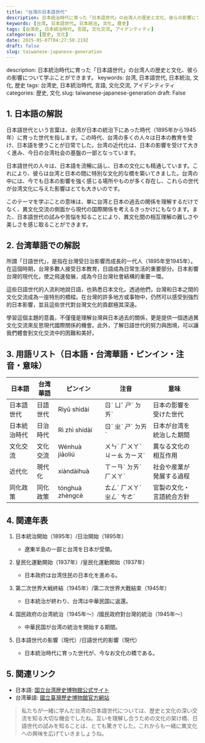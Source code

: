 ```yaml
---
title: "台湾の日本語世代"
description: 日本統治時代に育った「日本語世代」の台湾人の歴史と文化、彼らの影響について学ぶことができます。
keywords: [台湾, 日本語世代, 日本統治, 文化, 歴史]
tags: [台湾史, 日本統治時代, 言語, 文化交流, アイデンティティ]
categories: [歴史, 文化]
date: 2025-05-07T04:27:50.219Z
draft: false
slug: taiwanese-japanese-generation
---
```


description: 日本統治時代に育った「日本語世代」の台湾人の歴史と文化、彼らの影響について学ぶことができます。
keywords: 台湾, 日本語世代, 日本統治, 文化, 歴史
tags: 台湾史, 日本統治時代, 言語, 文化交流, アイデンティティ
categories: 歴史, 文化
slug: taiwanese-japanese-generation
draft: False

## 1. 日本語の解説

日本語世代という言葉は、台湾が日本の統治下にあった時代（1895年から1945年）に育った世代を指します。この時代、台湾の多くの人々は日本の教育を受け、日本語を使うことが日常でした。台湾の近代化は、日本の影響を受けて大きく進み、今日の台湾社会の基盤の一部となっています。

日本語世代の人々は、日本語を流暢に話し、日本の文化にも精通しています。これにより、彼らは台湾と日本の間に特別な文化的な橋を築いてきました。台湾の中には、今でも日本の影響を強く感じる場所やものが多く存在し、これらの世代が台湾文化に与えた影響はとても大きいのです。

このテーマを学ぶことの意味は、単に台湾と日本の過去の関係を理解するだけでなく、異文化交流の側面から現代の国際関係を考えるきっかけにもなります。また、日本語世代の試みや苦悩を知ることにより、異文化間の相互理解の難しさや美しさを感じ取ることができます。

## 2. 台湾華語での解説  

所謂「日語世代」，是指在台灣受日治影響而成長的一代人（1895年至1945年）。在這個時期，台灣多數人接受日本教育，日語成為日常生活的重要部分。日本影響台灣的現代化，使之飛速發展，成為今日台灣社會結構的重要一環。

這些日語世代的人流利地說日語，也熟悉日本文化。透過他們，台灣和日本之間的文化交流成為一座特別的橋樑。在台灣的許多地方或事物中，仍然可以感受到強烈的日本影響，並且這些世代對台灣文化的貢獻極其深遠。

學習這個主題的意義，不僅僅是理解台灣與日本過去的關係，更是提供一個透過異文化交流來反思現代國際關係的機會。此外，了解日語世代的努力與困境，可以讓我們體會到文化交流中的困難和美好。

## 3. 用語リスト（日本語・台湾華語・ピンイン・注音・意味）

| 日本語         | 台湾華語       | ピンイン               | 注音    | 意味                        |
|---------------|---------------|---------------------|-------|---------------------------|
| 日本語世代     | 日語世代      | Rìyǔ shìdài       | ㄖˋ ㄩˇ ㄕˋ ㄉㄞˋ | 日本の影響を受けた世代     |
| 日本統治時代   | 日治時代      | Rì zhì shídài      | ㄖˋ ㄓˋ ㄕˊ ㄉㄞˋ | 日本が台湾を統治した期間   |
| 文化交流       | 文化交流      | Wénhuà jiāoliú    | ㄨㄣˊ ㄏㄨㄚˋ ㄐㄧㄠ ㄌㄧㄡˊ | 異なる文化の相互作用      |
| 近代化         | 現代化        | xiàndàihuà         | ㄒㄧㄢˋ ㄉㄞˋ ㄏㄨㄚˋ | 社会や産業が発展する過程 |
| 同化政策       | 同化政策      | tónghuà zhèngcè  | ㄊㄥˊ ㄏㄨㄚˋ ㄓㄥˋ ㄘㄜˋ | 官製の文化・言語統合方針 |

## 4. 関連年表

1. 日本統治開始（1895年）/日治開始（1895年）
   - 遼東半島の一部と台湾を日本が受領。
 
2. 皇民化運動開始（1937年）/皇民化運動開始（1937年）
   - 日本政府は台湾住民の日本化を進める。

3. 第二次世界大戦終結（1945年）/第二次世界大戰結束（1945年）
   - 日本統治が終わり、台湾は中華民国に返還。

4. 国民政府の台湾統治（1945年～）/國民政府對台灣的統治（1945年～）
   - 中華民国が台湾の統治を開始する期間。

5. 日本語世代の影響（現代）/日語世代的影響（現代）
   - 日本統治時代に育った世代が、今なお文化の橋である。

## 5. 関連リンク  

- 日本語: [国立台湾歴史博物館公式サイト](http://www.nmth.gov.tw/japan/)
- 台湾華語: [國立臺灣歷史博物館官方網站](http://www.nmth.gov.tw/tw/)

> 私たちが一緒に学んだ台湾の日本語世代については、歴史と文化の深い交流を知る大切な機会でしたね。互いを理解し合うための文化の架け橋、日語世代の試みを知ることは、とても驚きでした。これからも一緒に異文化への興味を広げていきましょうね。